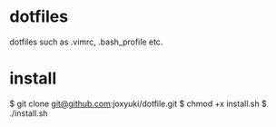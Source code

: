 # dotfiles
dotfiles such as .vimrc, .bash_profile etc.

# install
$ git clone git@github.com:joxyuki/dotfile.git
$ chmod +x install.sh
$ ./install.sh

